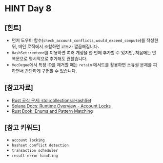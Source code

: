 # HINT Day 8

## [힌트]
- 먼저 도우미 함수(`check_account_conflicts`, `would_exceed_compute`)를 작성한 뒤, 메인 로직에서 조합하면 코드가 깔끔해집니다.
- `HashSet::extend`를 이용하면 여러 계정을 한 번에 추가할 수 있지만, 처음에는 반복문으로 명시적으로 추가해도 괜찮습니다.
- `VecDeque`에서 특정 ID를 제거할 때는 `retain` 메서드를 활용하면 소유권 문제를 피하면서 간단하게 구현할 수 있습니다.

## [참고자료]
- [Rust 공식 문서: std::collections::HashSet](https://doc.rust-lang.org/std/collections/struct.HashSet.html)
- [Solana Docs: Runtime Overview - Account Locks](https://docs.solana.com/developing/programming-model/runtime#account-locks)
- [Rust Book: Enums and Pattern Matching](https://doc.rust-lang.org/book/ch06-00-enums.html)

## [참고 키워드]
- `account locking`
- `hashset conflict detection`
- `transaction scheduler`
- `result error handling`